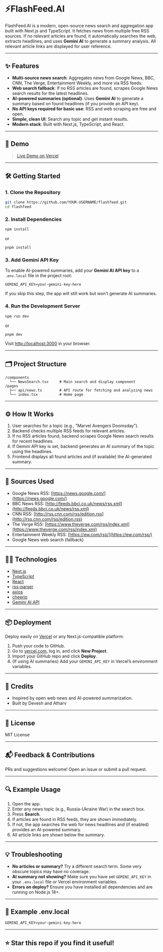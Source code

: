 # ⚡FlashFeed.AI

FlashFeed.AI is a modern, open-source news search and aggregation app built with Next.js and TypeScript. It fetches news from multiple free RSS sources. If no relevant articles are found, it automatically searches the web, extracts headlines, and  uses **Gemini AI** to generate a summary analysis. All relevant article links are displayed for user reference.

---

## ✨ Features

- **Multi-source news search**: Aggregates news from Google News, BBC, CNN, The Verge, Entertainment Weekly, and more via RSS feeds.
- **Web search fallback**: If no RSS articles are found, scrapes Google News search results for the latest headlines.
- **AI-powered summaries (optional)**: Uses **Gemini AI** to generate a summary based on found headlines (if you provide an API key).
- **No API keys required for basic use**: RSS and web scraping are free and open.
- **Simple, clean UI**: Search any topic and get instant results.
- **Modern stack**: Built with Next.js, TypeScript, and React.

---

## 🚀 Demo

> [Live Demo on Vercel](https://flashfeed-ai.vercel.app/)  

---

## 🛠️ Getting Started

### 1. Clone the Repository

```bash
git clone https://github.com/YOUR-USERNAME/flashfeed.git
cd flashfeed
````

### 2. Install Dependencies

```bash
npm install
```

or

```bash
pnpm install
```

### 3. Add Gemini API Key

To enable AI-powered summaries, add your **Gemini AI API key** to a `.env.local` file in the project root:

```
GEMINI_API_KEY=your-gemini-key-here
```

If you skip this step, the app will still work but won’t generate AI summaries.

### 4. Run the Development Server

```bash
npm run dev
```

or

```bash
pnpm dev
```

Visit [http://localhost:3000](http://localhost:3000) in your browser.

---

## 🗂️ Project Structure

```
/components
  └── NewsSearch.tsx     # Main search and display component
/pages
  ├── api/news.ts        # API route for fetching and analyzing news
  └── index.tsx          # Home page
```

---

## ⚙️ How It Works

1. User searches for a topic (e.g., "Marvel Avengers Doomsday").
2. Backend checks multiple RSS feeds for relevant articles.
3. If no RSS articles found, backend scrapes Google News search results for recent headlines.
4. If Gemini API key is set, backend generates an AI summary of the topic using the headlines.
5. Frontend displays all found articles and (if available) the AI-generated summary.

---

## 📰 Sources Used

* Google News RSS: [https://news.google.com/](https://news.google.com/)
* BBC News RSS: [http://feeds.bbci.co.uk/news/rss.xml](http://feeds.bbci.co.uk/news/rss.xml)
* CNN RSS: [http://rss.cnn.com/rss/edition.rss](http://rss.cnn.com/rss/edition.rss)
* The Verge RSS: [https://www.theverge.com/rss/index.xml](https://www.theverge.com/rss/index.xml)
* Entertainment Weekly RSS: [https://ew.com/rss/](https://ew.com/rss/)
* Google News web search (fallback)

---

## 🧑‍💻 Technologies

* [Next.js](https://nextjs.org/)
* [TypeScript](https://www.typescriptlang.org/)
* [React](https://react.dev/)
* [rss-parser](https://www.npmjs.com/package/rss-parser)
* [axios](https://www.npmjs.com/package/axios)
* [cheerio](https://www.npmjs.com/package/cheerio)
* [Gemini AI API](https://ai.google.dev/) 

---

## 📦 Deployment

Deploy easily on [Vercel](https://vercel.com/) or any Next.js-compatible platform.

1. Push your code to GitHub.
2. Go to [vercel.com](https://vercel.com/), log in, and click **New Project**.
3. Import your GitHub repo and click **Deploy**.
4. (If using AI summaries) Add your `GEMINI_API_KEY` in Vercel’s environment variables.

---

## 🙏 Credits

* Inspired by open web news and AI-powered summarization.
* Built by Devesh and Atharv
---

## 📝 License

MIT License

---

## 📬 Feedback & Contributions

PRs and suggestions welcome!
Open an issue or submit a pull request.

---

## 🔍 Example Usage

1. Open the app.
2. Enter any news topic (e.g., Russia-Ukraine War) in the search box.
3. Press **Search**.
4. If articles are found in RSS feeds, they are shown immediately.
5. If not, the app searches the web for news headlines and (if enabled) provides an AI-powered summary.
6. All article links are shown below the summary.

---

## 💡 Troubleshooting

* **No articles or summary?**
  Try a different search term. Some very obscure topics may have no coverage.
* **AI summary not showing?**
  Make sure you have set `GEMINI_API_KEY` in your `.env.local` file or Vercel environment variables.
* **Errors on deploy?**
  Ensure you have installed all dependencies and are running on Node.js 18+.

---

## 📄 Example .env.local

```
GEMINI_API_KEY=your-gemini-key-here
```

---

## ⭐ Star this repo if you find it useful!



